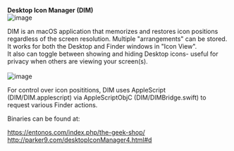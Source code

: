 <b>Desktop Icon Manager (DIM)</b><br>
![image](https://user-images.githubusercontent.com/51520928/113028392-115a5800-9140-11eb-83b2-c887e04ec3f5.png)

DIM is an macOS application that memorizes and restores icon positions regardless of the screen resolution. Multiple "arrangements" can be stored. It works for both the Desktop and Finder windows in "Icon View". <br>
It also can toggle between showing and hiding Desktop icons- useful for privacy when others are viewing your screen(s).
<br><br>
![image](https://user-images.githubusercontent.com/51520928/113028909-ad845f00-9140-11eb-9caa-68ff983b6a4b.png)
<br>

For control over icon posititions, DIM uses AppleScript (DIM/DIM.applescript) via AppleScriptObjC (DIM/DIMBridge.swift) to request various Finder actions.

Binaries can be found at:<br>

  https://entonos.com/index.php/the-geek-shop/ <br>
  http://parker9.com/desktopIconManager4.html#d
